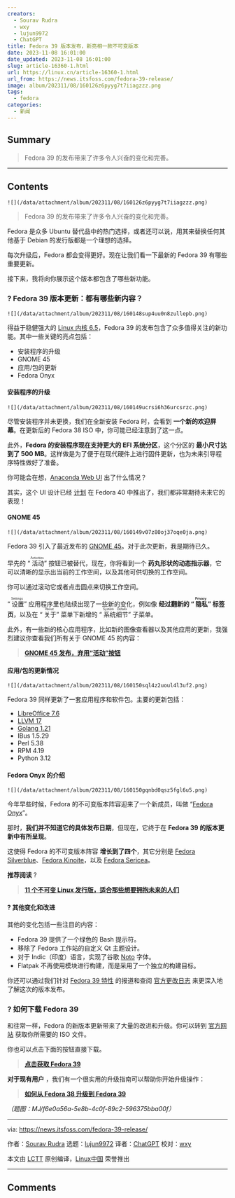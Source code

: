 ```yaml
---
creators:
  - Sourav Rudra
  - wxy
  - lujun9972
  - ChatGPT
title: Fedora 39 版本发布，新亮相一款不可变版本
date: 2023-11-08 16:01:00
date_updated: 2023-11-08 16:01:00
slug: article-16360-1.html
url: https://linux.cn/article-16360-1.html
url_from: https://news.itsfoss.com/fedora-39-release/
image: album/202311/08/160126z6pyyg7t7iiagzzz.png
tags:
  - fedora
categories:
  - 新闻
---
```


## Summary

> Fedora 39 的发布带来了许多令人兴奋的变化和完善。

***

<!-- more -->

## Contents

`![](/data/attachment/album/202311/08/160126z6pyyg7t7iiagzzz.png)`

> 
> Fedora 39 的发布带来了许多令人兴奋的变化和完善。
> 
> 
> 

Fedora 是众多 Ubuntu 替代品中的热门选择，或者还可以说，用其来替换任何其他基于 Debian 的发行版都是一个理想的选择。

每次升级后，Fedora 都会变得更好。现在让我们看一下最新的 Fedora 39 有哪些重要更新。

接下来，我将向你展示这个版本都包含了哪些新功能。

### ? Fedora 39 版本更新：都有哪些新内容？

`![](/data/attachment/album/202311/08/160148sup4uu0n8zullepb.png)`

得益于稳健强大的 [Linux 内核 6.5](https://news.itsfoss.com/linux-kernel-6-5-release/)，Fedora 39 的发布包含了众多值得关注的新功能。其中一些关键的亮点包括：

* 安装程序的升级
* GNOME 45
* 应用/包的更新
* Fedora Onyx

#### 安装程序的升级

`![](/data/attachment/album/202311/08/160149ucrsi6h36urcsrzc.png)`

尽管安装程序并未更换，我们在全新安装 Fedora 时，会看到 **一个新的欢迎屏幕**。在更新后的 Fedora 38 ISO 中，你可能已经注意到了这一点。

此外，**Fedora 的安装程序现在支持更大的 EFI 系统分区**，这个分区的 **最小尺寸达到了 500 MB**。这样做是为了便于在现代硬件上进行固件更新，也为未来引导程序特性做好了准备。

你可能会在想，[Anaconda Web UI](https://news.itsfoss.com/fedora-new-web-ui-install-dev/) 出了什么情况？

其实，这个 UI 设计已经 [计划](https://fedoraproject.org/wiki/Changes/AnacondaWebUIforFedoraWorkstation) 在 Fedora 40 中推出了，我们都非常期待未来它的表现！

#### GNOME 45

`![](/data/attachment/album/202311/08/160149v07z80oj37oqe0ja.png)`

Fedora 39 引入了最近发布的 [GNOME 45](https://news.itsfoss.com/gnome-45-release/)。对于此次更新，我是期待已久。

早先的 “<ruby> 活动 <rt>  Activities </rt></ruby>” 按钮已被替代，现在，你将看到一个 **药丸形状的动态指示器**，它可以清晰的显示出当前的工作空间，以及其他可供切换的工作空间。

你可以通过滚动它或者点击圆点来切换工作空间。

“<ruby> 设置 <rt>  Settings </rt></ruby>” 应用程序里也陆续出现了一些新的变化，例如像 **经过翻新的 “<ruby> 隐私 <rt>  Privacy </rt></ruby>” 标签页**，以及在 “<ruby> 关于 <rt>  About </rt></ruby>” 菜单下新增的 “<ruby> 系统细节 <rt>  System Details </rt></ruby>” 子菜单。

此外，有一些新的核心应用程序，比如新的图像查看器以及其他应用的更新，我强烈建议你查看我们所有关于 GNOME 45 的内容：

> 
> **[GNOME 45 发布，弃用“活动”按钮](https://linux.cn/article-16215-1.html)**
> 
> 
> 

#### 应用/包的更新情况

`![](/data/attachment/album/202311/08/160150sql4z2uoul4l3uf2.png)`

Fedora 39 同样更新了一套应用程序和软件包。主要的更新包括：

* [LibreOffice 7.6](https://news.itsfoss.com/libreoffice-7-6/)
* [LLVM 17](https://releases.llvm.org/17.0.1/docs/ReleaseNotes.html)
* [Golang 1.21](https://go.dev/blog/go1.21)
* IBus 1.5.29
* Perl 5.38
* RPM 4.19
* Python 3.12

#### Fedora Onyx 的介绍

`![](/data/attachment/album/202311/08/160150gqnbd0qsz5fgl6u5.png)`

今年早些时候，Fedora 的不可变版本阵容迎来了一个新成员，叫做 “[Fedora Onyx](https://news.itsfoss.com/fedora-onyx-official/)”。

那时，**我们并不知道它的具体发布日期**，但现在，它终于在 **Fedora 39 的版本更新中有所呈现**。

这使得 Fedora 的不可变版本阵容 **增长到了四个**，其它分别是 [Fedora Silverblue](https://silverblue.fedoraproject.org/)、[Fedora Kinoite](https://kinoite.fedoraproject.org/)，以及 [Fedora Sericea](https://fedoraproject.org/sericea/)。

**推荐阅读** ?

> 
> **[11 个不可变 Linux 发行版，适合那些想要拥抱未来的人们](https://linux.cn/article-15841-1.html)**
> 
> 
> 

#### ?️ 其他变化和改进

其他的变化包括一些注目的内容：

* Fedora 39 提供了一个绿色的 Bash 提示符。
* 移除了 Fedora 工作站的自定义 Qt 主题设计。
* 对于 Indic（印度）语言，实现了谷歌 [Noto](https://fonts.google.com/noto) 字体。
* Flatpak 不再使用模块进行构建，而是采用了一个独立的构建目标。

你还可以通过我们针对 [Fedora 39 特性](https://linux.cn/article-16207-1.html) 的报道和查阅 [官方更改日志](https://fedoraproject.org/wiki/Releases/39/ChangeSet) 来更深入地了解这次的版本发布。

### ? 如何下载 Fedora 39

和往常一样，Fedora 的新版本更新带来了大量的改进和升级。你可以转到 [官方网站](https://fedoraproject.org/workstation/download/) 获取你所需要的 ISO 文件。

你也可以点击下面的按钮直接下载。

> 
> **[点击获取 Fedora 39](https://fedoraproject.org/workstation/download/)**
> 
> 
> 

**对于现有用户** ，我们有一个很实用的升级指南可以帮助你开始升级操作：

> 
> **[如何从 Fedora 38 升级到 Fedora 39](https://itsfoss.com/upgrade-fedora-version/)**
> 
> 
> 

*（题图：MJ/f6e0a56a-5e8b-4c0f-89c2-596375bba00f）*

---

via: <https://news.itsfoss.com/fedora-39-release/>

作者：[Sourav Rudra](https://news.itsfoss.com/author/sourav/) 选题：[lujun9972](https://github.com/lujun9972) 译者：[ChatGPT](https://linux.cn/lctt/ChatGPT) 校对：[wxy](https://github.com/wxy)

本文由 [LCTT](https://github.com/LCTT/TranslateProject) 原创编译，[Linux中国](https://linux.cn/) 荣誉推出

***

## Comments
